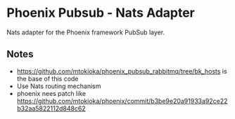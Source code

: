 Phoenix Pubsub - Nats Adapter
=================================

Nats adapter for the Phoenix framework PubSub layer.

## Notes
* https://github.com/mtokioka/phoenix_pubsub_rabbitmq/tree/bk_hosts is the base of this code
* Use Nats routing mechanism
* phoenix nees patch like https://github.com/mtokioka/phoenix/commit/b3be9e20a91933a92ce22b32aa5822112d848c62
